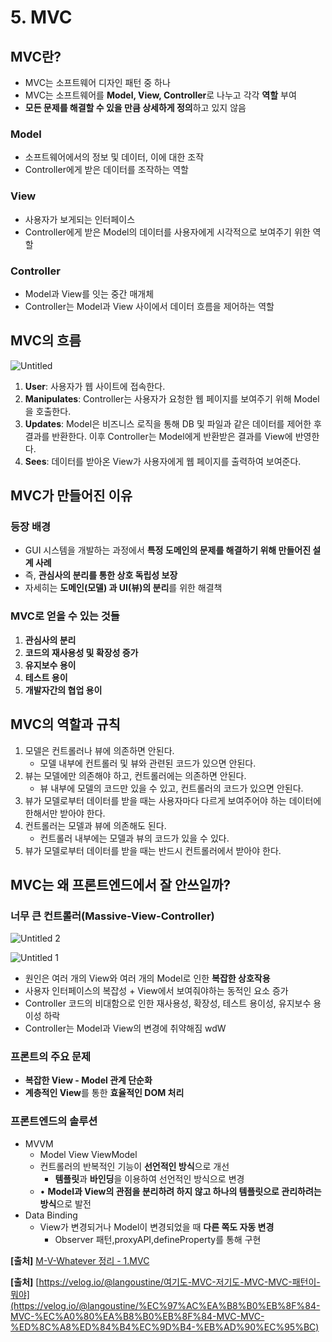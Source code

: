 
# 5. MVC

## MVC란?

- MVC는 소프트웨어 디자인 패턴 중 하나
- MVC는 소프트웨어를 **Model, View, Controller**로 나누고 각각 **역할** 부여
- **모든 문제를 해결할 수 있을 만큼 상세하게 정의**하고 있지 않음

### Model

- 소프트웨어에서의 정보 및 데이터, 이에 대한 조작
- Controller에게 받은 데이터를 조작하는 역할

### View

- 사용자가 보게되는 인터페이스
- Controller에게 받은 Model의 데이터를 사용자에게 시각적으로 보여주기 위한 역할

### Controller

- Model과 View를 잇는 중간 매개체
- Controller는 Model과 View 사이에서 데이터 흐름을 제어하는 역할

## MVC의 흐름

![Untitled](https://github.com/sj7699/Backend-Study/assets/26706925/7f839dc3-8de1-40b5-bb1d-43b39b7fd1ee)


1. **User**: 사용자가 웹 사이트에 접속한다.
2. **Manipulates**: Controller는 사용자가 요청한 웹 페이지를 보여주기 위해 Model을 호출한다.
3. **Updates**: Model은 비즈니스 로직을 통해 DB 및 파일과 같은 데이터를 제어한 후 결과를 반환한다. 이후 Controller는 Model에게 반환받은 결과를 View에 반영한다.
4. **Sees**: 데이터를 받아온 View가 사용자에게 웹 페이지를 출력하여 보여준다.

## MVC가 만들어진 이유

### 등장 배경

- GUI 시스템을 개발하는 과정에서 **특정 도메인의 문제를 해결하기 위해 만들어진 설계 사례**
- 즉, **관심사의 분리를 통한 상호 독립성 보장**
- 자세히는 **도메인(모델) 과 UI(뷰)의 분리**를 위한 해결책

### MVC로 얻을 수 있는 것들

1. **관심사의 분리**
2. **코드의 재사용성 및 확장성 증가**
3. **유지보수 용이**
4. **테스트 용이**
5. **개발자간의 협업 용이**

## MVC의 역할과 규칙

1. 모델은 컨트롤러나 뷰에 의존하면 안된다.
    - 모델 내부에 컨트롤러 및 뷰와 관련된 코드가 있으면 안된다.
2. 뷰는 모델에만 의존해야 하고, 컨트롤러에는 의존하면 안된다.
    - 뷰 내부에 모델의 코드만 있을 수 있고, 컨트롤러의 코드가 있으면 안된다.
3. 뷰가 모델로부터 데이터를 받을 때는 사용자마다 다르게 보여주어야 하는 데이터에 한해서만 받아야 한다.
4. 컨트롤러는 모델과 뷰에 의존해도 된다.
    - 컨트롤러 내부에는 모델과 뷰의 코드가 있을 수 있다.
5. 뷰가 모델로부터 데이터를 받을 때는 반드시 컨트롤러에서 받아야 한다.

## MVC는 왜 프론트엔드에서 잘 안쓰일까?

### 너무 큰 컨트롤러(Massive-View-Controller)
![Untitled 2](https://github.com/sj7699/Backend-Study/assets/26706925/b4b7a04a-3157-4de3-ad13-acb4a72b51d7)

![Untitled 1](https://github.com/sj7699/Backend-Study/assets/26706925/7f22e279-3268-4559-87a7-b005d2e74483)


- 원인은 여러 개의 View와 여러 개의 Model로 인한 **복잡한 상호작용**
- 사용자 인터페이스의 복잡성 + View에서 보여줘야하는 동적인 요소 증가
- Controller 코드의 비대함으로 인한 재사용성, 확장성, 테스트 용이성, 유지보수 용이성 하락
- Controller는 Model과 View의 변경에 취약해짐
wdW

### 프론트의 주요 문제

- **복잡한 View - Model 관계 단순화**
- **계층적인 View**를 통한 **효율적인 DOM 처리**

### 프론트엔드의 솔루션

- MVVM
    - Model View ViewModel
    - 컨트롤러의 반복적인 기능이 **선언적인 방식**으로 개선
        - **템플릿**과 **바인딩**을 이용하여 선언적인 방식으로 변경
    - • **Model과 View의 관점을 분리하려 하지 않고 하나의 템플릿으로 관리하려는 방식**으로 발전
- Data Binding
    - View가 변경되거나 Model이 변경되었을 때 **다른 쪽도 자동 변경**
        - Observer 패턴,proxyAPI,defineProperty를 통해 구현

**[출처]** [M-V-Whatever 정리 - 1.MVC](https://blog.naver.com/jukrang/221414570067)

**[출처]** [https://velog.io/@langoustine/여기도-MVC-저기도-MVC-MVC-패턴이-뭐야](https://velog.io/@langoustine/%EC%97%AC%EA%B8%B0%EB%8F%84-MVC-%EC%A0%80%EA%B8%B0%EB%8F%84-MVC-MVC-%ED%8C%A8%ED%84%B4%EC%9D%B4-%EB%AD%90%EC%95%BC)
